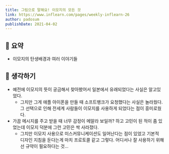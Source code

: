 ```yaml
---
title: 그림으로 말해요! 이모지의 모든 것
link: https://www.inflearn.com/pages/weekly-inflearn-26
author: padosum
publishDate: 2021-04-02
---
```

## 📝 요약 
- 이모지의 탄생배경과 여러 이야기들   

## 🤔 생각하기  
- 예전에 이모지의 뜻이 궁금해서 찾아봤어서 일본에서 유래되었다는 사실은 알고있었다.  
  - 그치만 그게 애플 아이폰을 만들 때 소프트뱅크가 요청했다는 사실은 놀라웠다. 그 선택으로 인해 전세계 사람들이 이모지를 사용하게 되었다는 점이 흥미로웠다.  
- 가끔 메시지를 주고 받을 때 너무 감정이 메말라 보일까? 하고 고민이 된 적이 좀 있었는데 이모지 덕분에 그런 고민은 싹 사라졌다.  
  - 그치만 이모지 사용으로 미스커뮤니케이션도 일어난다는 점이 있었고 기본적 디자인 지침을 둔다는게 마치 프로토콜 같고 그렇다. 어디서나 잘 사용하기 위해선 규약이 필요하다는 것...